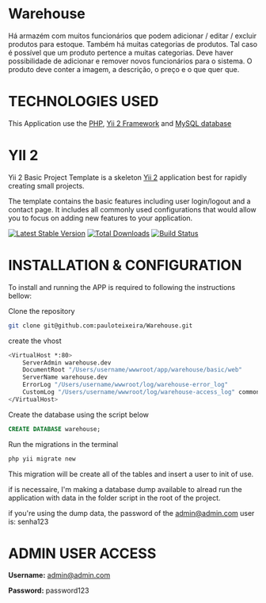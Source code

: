 # Warehouse
Há armazém com muitos funcionários que podem adicionar / editar / excluir produtos para estoque. Também há muitas categorias de produtos. Tal caso é possível que um produto pertence a muitas categorias. Deve haver possibilidade de adicionar e remover novos funcionários para o sistema. O produto deve conter a imagem, a descrição, o preço e o que quer que.

TECHNOLOGIES USED
============================

This Application use the [PHP](http://php.com/), [Yii 2 Framework](http://www.yiiframework.com/) and [MySQL database](http://mysql.com/)

YII 2
============================

Yii 2 Basic Project Template is a skeleton [Yii 2](http://www.yiiframework.com/) application best for
rapidly creating small projects.

The template contains the basic features including user login/logout and a contact page.
It includes all commonly used configurations that would allow you to focus on adding new
features to your application.

[![Latest Stable Version](https://poser.pugx.org/yiisoft/yii2-app-basic/v/stable.png)](https://packagist.org/packages/yiisoft/yii2-app-basic)
[![Total Downloads](https://poser.pugx.org/yiisoft/yii2-app-basic/downloads.png)](https://packagist.org/packages/yiisoft/yii2-app-basic)
[![Build Status](https://travis-ci.org/yiisoft/yii2-app-basic.svg?branch=master)](https://travis-ci.org/yiisoft/yii2-app-basic)

INSTALLATION & CONFIGURATION
============================

To install and running the APP is required to following the instructions bellow:

Clone the repository
```bash
git clone git@github.com:pauloteixeira/Warehouse.git
```

create the vhost
```bash
<VirtualHost *:80>
    ServerAdmin warehouse.dev
    DocumentRoot "/Users/username/wwwroot/app/warehouse/basic/web"
    ServerName warehouse.dev
    ErrorLog "/Users/username/wwwroot/log/warehouse-error_log"
    CustomLog "/Users/username/wwwroot/log/warehouse-access_log" common
</VirtualHost>
```

Create the database using the script below
```sql
CREATE DATABASE warehouse;
```

Run the migrations in the terminal
```bash
php yii migrate new
```
This migration will be create all of the tables and insert a user to init of use.

if is necessaire, I'm making a database dump available to alread run the application with data in the folder script in the root of the project.

if you're using the dump data, the password of the admin@admin.com user is: senha123


ADMIN USER ACCESS
============================

**Username:** admin@admin.com

**Password:** password123


